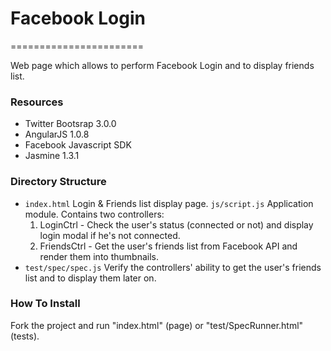 <h1>Facebook Login</h1>
=======================

Web page which allows to perform Facebook Login and to display friends list.

<h3>Resources</h3>
<ul>
<li>
Twitter Bootsrap 3.0.0
</li>

<li>
AngularJS 1.0.8
</li>

<li>
Facebook Javascript SDK
</li>

<li>
Jasmine 1.3.1
</li>

</ul>

<h3>Directory Structure</h3>
<ul>

<li>
<code>index.html</code> Login & Friends list display page.
<code>js/script.js</code> Application module. Contains two controllers:
<ol>
<li>
LoginCtrl - Check the user's status (connected or not) and display login modal if he's not connected.
</li>
<li>
FriendsCtrl - Get the user's friends list from Facebook API and render them into thumbnails.
</li>
</ol>
</li>
<li>
<code>test/spec/spec.js</code> Verify the controllers' ability to get the user's friends list and to display them later on.
</li>

</ul>

<h3>How To Install</h3>
Fork the project and run "index.html" (page) or "test/SpecRunner.html" (tests).
